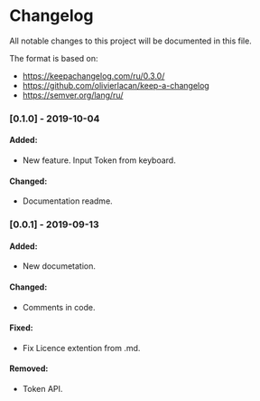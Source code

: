 # Changelog
All notable changes to this project will be documented in this file.

The format is based on:
* https://keepachangelog.com/ru/0.3.0/ 
* https://github.com/olivierlacan/keep-a-changelog 
* https://semver.org/lang/ru/ 

### [0.1.0] - 2019-10-04
#### Added:
- New feature. Input Token from keyboard.
#### Changed:
- Documentation readme.

### [0.0.1] - 2019-09-13
#### Added:
- New documetation.
#### Changed:
- Comments in code.
#### Fixed:
- Fix Licence extention from .md.
#### Removed:
- Token API.
